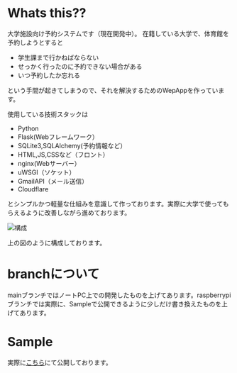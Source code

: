 # Whats this??
大学施設向け予約システムです（現在開発中）。
在籍している大学で、体育館を予約しようとすると

- 学生課まで行かねばならない
- せっかく行ったのに予約できない場合がある
- いつ予約したか忘れる

という手間が起きてしまうので、それを解決するためのWepAppを作っています。

使用している技術スタックは

- Python
- Flask(Webフレームワーク）
- SQLite3,SQLAlchemy(予約情報など）
- HTML,JS,CSSなど（フロント）
- nginx(Webサーバー）
- uWSGI（ソケット）
- GmailAPI（メール送信）
- Cloudflare

とシンプルかつ軽量な仕組みを意識して作っております。実際に大学で使ってもらえるように改善しながら進めております。

![構成](https://i.imgur.com/iyR49RS.png)

上の図のように構成しております。

# branchについて
mainブランチではノートPC上での開発したものを上げてあります。raspberrypiブランチでは実際に、Sampleで公開できるように少しだけ書き換えたものを上げてあります。


# Sample
実際に[こちら](cercil.net)にて公開しております。
